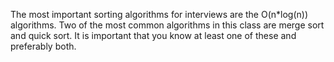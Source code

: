 The most important sorting algorithms for interviews are the O(n*log(n)) algorithms. 
Two of the most common algorithms in this class are merge sort and quick sort. 
It is important that you know at least one of these and preferably both.